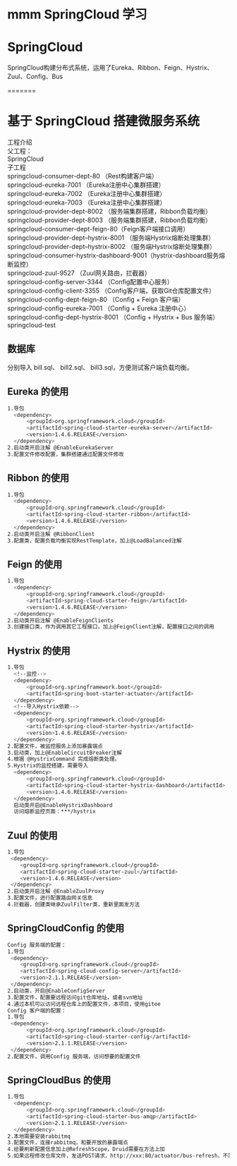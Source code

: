 # mmm SpringCloud 学习


# SpringCloud
SpringCloud构建分布式系统，运用了Eureka、Ribbon、Feign、Hystrix、Zuul、Config、Bus

=======
# 基于 SpringCloud 搭建微服务系统
工程介绍 <br>
父工程： <br>
  SpringCloud <br>
子工程  <br> 
  springcloud-consumer-dept-80      （Rest构建客户端） <br>
  springcloud-eureka-7001           （Eureka注册中心集群搭建） <br>
  springcloud-eureka-7002           （Eureka注册中心集群搭建） <br>
  springcloud-eureka-7003           （Eureka注册中心集群搭建） <br> 
  springcloud-provider-dept-8002    （服务端集群搭建，Ribbon负载均衡）<br>
  springcloud-provider-dept-8003    （服务端集群搭建，Ribbon负载均衡）<br>
  springcloud-consumer-dept-feign-80（Feign客户端接口调用）<br>
  springcloud-provider-dept–hystrix-8001     （服务端Hystrix熔断处理集群）<br>
  springcloud-provider-dept–hystrix-8002     （服务端Hystrix熔断处理集群）<br>
  springcloud-consumer-hystrix-dashboard-9001（hystrix-dashboard服务熔断监控）<br>
  springcloud-zuul-9527             （Zuul网关路由，拦截器）<br>
  springcloud-config-server-3344    （Config配置中心服务）  <br>
  springcloud-config-client-3355    （Config客户端，获取Git仓库配置文件）<br>
  springcloud-config-dept-feign-80  （Config + Feign 客户端） <br>
  springcloud-config-eureka-7001    （Config + Eureka 注册中心） <br>
  springcloud-config-dept-hystrix-8001 （Config + Hystrix + Bus 服务端）<br>
  springcloud-test                             <br>
  
 ## 数据库
 分别导入 bill.sql、 bill2.sql、 bill3.sql，方便测试客户端负载均衡。
 
 ## Eureka 的使用
``` bash
1.导包
  <dependency>
      <groupId>org.springframework.cloud</groupId>
      <artifactId>spring-cloud-starter-eureka-server</artifactId>
      <version>1.4.6.RELEASE</version>
  </dependency>
2.启动类开启注解 @EnableEurekaServer
3.配置文件修改配置，集群搭建通过配置文件修改
```

 ## Ribbon 的使用
``` bash
1.导包
  <dependency>
      <groupId>org.springframework.cloud</groupId>
      <artifactId>spring-cloud-starter-ribbon</artifactId>
      <version>1.4.6.RELEASE</version>
  </dependency>
2.启动类开启注解 @RibbonClient
3.配置类，配置负载均衡实现RestTemplate，加上@LoadBalanced注解
```

 ## Feign 的使用
``` bash
1.导包
  <dependency>
      <groupId>org.springframework.cloud</groupId>
      <artifactId>spring-cloud-starter-feign</artifactId>
      <version>1.4.6.RELEASE</version>
  </dependency>
2.启动类开启注解 @EnableFeignClients
3.创建接口类，作为调用其它工程接口，加上@FeignClient注解，配置接口之间的调用
```

 ## Hystrix 的使用
``` bash
1.导包
  <!--监控-->
  <dependency>
      <groupId>org.springframework.boot</groupId>
      <artifactId>spring-boot-starter-actuator</artifactId>
  </dependency>
  <!--导入Hystrix依赖-->
  <dependency>
      <groupId>org.springframework.cloud</groupId>
      <artifactId>spring-cloud-starter-hystrix</artifactId>
      <version>1.4.6.RELEASE</version>
  </dependency>
2.配置文件，被监控服务上添加暴露端点
3.启动类，加上@EnableCircuitBreaker注解
4.根据 @HystrixCommand 完成熔断类处理。
5.Hystrix的监控搭建，需要导入
  <dependency>
      <groupId>org.springframework.cloud</groupId>
      <artifactId>spring-cloud-starter-hystrix-dashboard</artifactId>
      <version>1.4.6.RELEASE</version>
  </dependency>
  启动类开启@EnableHystrixDashboard
  访问熔断监控页面：***/hystrix
```

 ## Zuul 的使用
``` bash
1.导包
 <dependency>
    <groupId>org.springframework.cloud</groupId>
    <artifactId>spring-cloud-starter-zuul</artifactId>
    <version>1.4.6.RELEASE</version>
 </dependency>
2.启动类开启注解 @EnableZuulProxy
3.配置文件，进行配置路由网关信息
4.拦截器，创建类继承ZuulFilter类，重新里面发方法
```

 ## SpringCloudConfig 的使用
``` bash
Config 服务端的配置：
1.导包
 <dependency>
    <groupId>org.springframework.cloud</groupId>
    <artifactId>spring-cloud-config-server</artifactId>
    <version>2.1.1.RELEASE</version>
 </dependency>
2.启动类，开启@EnableConfigServer
3.配置文件，配置要远程访问git仓库地址，或者svn地址
4.通过本机可以访问远程仓库上的配置文件，本项目，使用gitee
Config 客户端的配置：
1.导包
 <dependency>
      <groupId>org.springframework.cloud</groupId>
      <artifactId>spring-cloud-starter-config</artifactId>
      <version>2.1.1.RELEASE</version>
 </dependency>
2.配置文件，调用Config 服务端，访问想要的配置文件
```

 ## SpringCloudBus 的使用
``` bash
1.导包
  <dependency>
      <groupId>org.springframework.cloud</groupId>
      <artifactId>spring-cloud-starter-bus-amqp</artifactId>
      <version>2.1.1.RELEASE</version>
  </dependency>
2.本地需要安装rabbitmq
3.配置文件，连接rabbitmq，和要开放的暴露端点
4.给要刷新配置信息加上@RefreshScope，Druid需要在方法上加
5.如果远程修改仓库文件，发送POST请求，http://xxx:80/actuator/bus-refresh，不需要重启，更改配置文件信息
```

